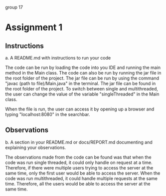 group 17

# Assignment 1 

## Instructions
a.	A README.md with instructions to run your code

The code can be run by loading the code into you IDE and running the main method in the Main class.
The code can also be run by running the jar file in the root folder of the project. 
The jar file can be run by using the command "javac (path to file)/Main.java" in the terminal. 
The jar file can be found in the root folder of the project.
To switch between single and multithreaded, the user can change the value of the variable "singleThreaded" in the Main class.

When the file is run, the user can access it by opening up a browser and typing "localhost:8080" in the searchbar.


## Observations

b.	A section in your README.md or docs/REPORT.md documenting and explaining your observations.

The observations made from the code can be found was that when the code was run single threaded, 
it could only handle on request at a time. Therefore, if there were multiple users trying to access the server
at the same time, only the first user would be able to access the server.
When the code was run multithreaded, it could handle multiple requests at the same time. 
Therefore, all the users would be able to access the server at the same time.


